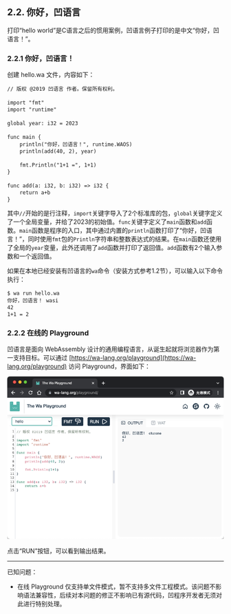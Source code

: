 ## 2.2. 你好，凹语言

打印“hello world”是C语言之后的惯用案例，凹语言例子打印的是中文“你好，凹语言！”。

### 2.2.1 你好，凹语言！

创建 hello.wa 文件，内容如下：

```wa
// 版权 @2019 凹语言 作者。保留所有权利。

import "fmt"
import "runtime"

global year: i32 = 2023

func main {
    println("你好，凹语言！", runtime.WAOS)
    println(add(40, 2), year)

    fmt.Println("1+1 =", 1+1)
}

func add(a: i32, b: i32) => i32 {
    return a+b
}
```

其中`//`开始的是行注释，`import`关键字导入了2个标准库的包，`global`关键字定义了一个全局变量，并给了2023的初始值。`func`关键字定义了`main`函数和`add`函数。`main`函数是程序的入口，其中通过内置的`println`函数打印了“你好，凹语言！”，同时使用`fmt`包的`Println`字符串和整数表达式的结果。在`main`函数还使用了全局的`year`变量，此外还调用了`add`函数并打印了返回值。`add`函数有2个输入参数和一个返回值。

如果在本地已经安装有凹语言的`wa`命令（安装方式参考1.2节），可以输入以下命令执行：

```
$ wa run hello.wa 
你好，凹语言！ wasi
42
1+1 = 2
```

### 2.2.2 在线的 Playground

凹语言是面向 WebAssembly 设计的通用编程语言，从诞生起就将浏览器作为第一支持目标。可以通过 [https://wa-lang.org/playground](https://wa-lang.org/playground) 访问 Playground，界面如下：

![](./images/playground-01.png)

点击“RUN”按钮，可以看到输出结果。

---

已知问题：
- 在线 Playground 仅支持单文件模式，暂不支持多文件工程模式。该问题不影响语法兼容性，后续对本问题的修正不影响已有源代码，凹程序开发者无须对此进行特别处理。

